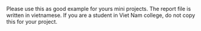 Please use this as good example for yours mini projects. The report file is written in vietnamese. If you are a student in Viet Nam college, do not copy this for your project.
